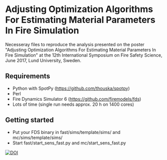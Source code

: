 # Adjusting Optimization Algorithms For Estimating Material Parameters In Fire Simulation

Necesseray files to reproduce the analysis presented on the poster "Adjusting Optimization Algorithms For Estimating Material Parameters In Fire Simulation" at the 12th International Symposium on Fire Safety Science, June 2017, Lund University, Sweden.

## Requirements

- Python with SpotPy (https://github.com/thouska/spotpy)
- Perl
- Fire Dynamics Simulator 6 (https://github.com/firemodels/fds)
- Lots of time (single run needs approx. 20 h on 1400 cores)

## Getting started

- Put your FDS binary in fast/sims/template/sims/ and mc/sims/template/sims/ 
- Start fast/start_sens_fast.py and mc/start_sens_fast.py

[![DOI](https://zenodo.org/badge/92737878.svg)](https://zenodo.org/badge/latestdoi/92737878)

